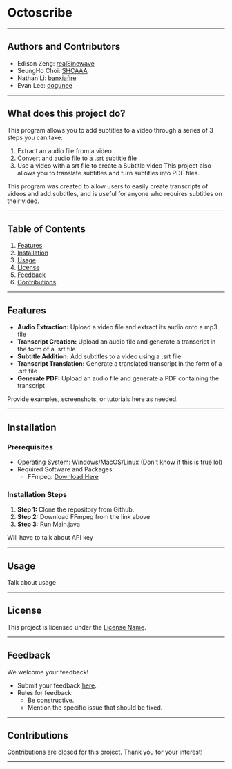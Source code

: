 # Octoscribe

---

## Authors and Contributors
- Edison Zeng: [realSinewave](https://github.com/realSineWave)
- SeungHo Choi: [SHCAAA](https://github.com/SHCAAA)
- Nathan Li: [banxiafire](https://github.com/banxiafire)
- Evan Lee: [dogunee](https://github.com/Dogunee)

---

## What does this project do?
This program allows you to add subtitles to a video through a series of 3 steps you can take:
1. Extract an audio file from a video
2. Convert and audio file to a .srt subtitle file
3. Use a video with a srt file to create a Subtitle video
This project also allows you to translate subtitles and turn subtitles into PDF files.

This program was created to allow users to easily create transcripts of videos and add subtitles, and is useful for 
anyone who requires subtitles on their video. 

---

## Table of Contents
1. [Features](#features)
2. [Installation](#installation)
3. [Usage](#usage)
4. [License](#license)
5. [Feedback](#feedback)
6. [Contributions](#contributions)

---

## Features
- **Audio Extraction:** Upload a video file and extract its audio onto a mp3 file
- **Transcript Creation:** Upload an audio file and generate a transcript in the form of a .srt file 
- **Subtitle Addition:** Add subtitles to a video using a .srt file
- **Transcript Translation:** Generate a translated transcript in the form of a .srt file
- **Generate PDF:** Upload an audio file and generate a PDF containing the transcript 

Provide examples, screenshots, or tutorials here as needed.

---

## Installation
### Prerequisites
- Operating System: Windows/MacOS/Linux (Don't know if this is true lol)
- Required Software and Packages:
    - FFmpeg: [Download Here](https://www.ffmpeg.org/download.html)

### Installation Steps

1. **Step 1:** Clone the repository from Github.
2. **Step 2:** Download FFmpeg from the link above
3. **Step 3:** Run Main.java

Will have to talk about API key

---

## Usage
Talk about usage

---

## License
This project is licensed under the [License Name](link-to-license).

---

## Feedback
We welcome your feedback!
- Submit your feedback [here](https://docs.google.com/forms/d/e/1FAIpQLSe9SZl1695yW99S0Hx6U-1d1nf78ga5zvNP_-BJ50xL7BDOUg/viewform?usp=sf_link).
- Rules for feedback:
    - Be constructive.
    - Mention the specific issue that should be fixed.

---

## Contributions

Contributions are closed for this project. Thank you for your interest!

---

